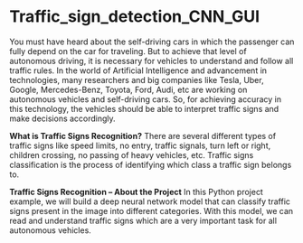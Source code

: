 # Traffic_sign_detection_CNN_GUI


You must have heard about the self-driving cars in which the passenger can fully depend on the car for traveling. But to achieve that level of autonomous driving, it is necessary for vehicles to understand and follow all traffic rules.
In the world of Artificial Intelligence and advancement in technologies, many researchers and big companies like Tesla, Uber, Google, Mercedes-Benz, Toyota, Ford, Audi, etc are working on autonomous vehicles and self-driving cars. So, for achieving accuracy in this technology, the vehicles should be able to interpret traffic signs and make decisions accordingly.

**What is Traffic Signs Recognition?**
There are several different types of traffic signs like speed limits, no entry, traffic signals, turn left or right, children crossing, no passing of heavy vehicles, etc. Traffic signs classification is the process of identifying which class a traffic sign belongs to.

**Traffic Signs Recognition – About the Project**
In this Python project example, we will build a deep neural network model that can classify traffic signs present in the image into different categories. With this model, we can read and understand traffic signs which are a very important task for all autonomous vehicles.
